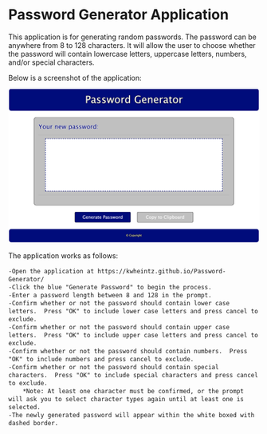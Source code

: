 # Password Generator Application

This application is for generating random passwords.  The password can be anywhere from 8 to 128 characters.  It will allow the user to choose whether the password will contain lowercase letters, uppercase letters, numbers, and/or special characters.


Below is a screenshot of the application:

![ScreenShot](PasswordGen-img.png)

The application works as follows:

    -Open the application at https://kwheintz.github.io/Password-Generator/
    -Click the blue "Generate Password" to begin the process.
    -Enter a password length between 8 and 128 in the prompt.
    -Confirm whether or not the password should contain lower case letters.  Press "OK" to include lower case letters and press cancel to exclude.
    -Confirm whether or not the password should contain upper case letters.  Press "OK" to include upper case letters and press cancel to exclude.
    -Confirm whether or not the password should contain numbers.  Press "OK" to include numbers and press cancel to exclude.
    -Confirm whether or not the password should contain special characters.  Press "OK" to include special characters and press cancel to exclude.
        *Note: At least one character must be confirmed, or the prompt will ask you to select character types again until at least one is selected.
    -The newly generated password will appear within the white boxed with dashed border.

